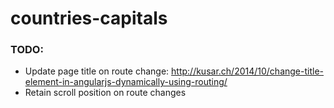 # countries-capitals

### TODO:
- Update page title on route change: http://kusar.ch/2014/10/change-title-element-in-angularjs-dynamically-using-routing/
- Retain scroll position on route changes